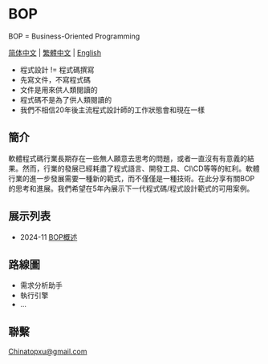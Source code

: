 # BOP

BOP = Business-Oriented Programming

[简体中文](../zh-CN/README.md) | [繁體中文](../zh-TW/README.md) | [English](../en/README.md)

* 程式設計 != 程式碼撰寫
* 先寫文件，不寫程式碼
* 文件是用來供人類閱讀的
* 程式碼不是為了供人類閱讀的
* 我們不相信20年後主流程式設計師的工作狀態會和現在一樣

## 簡介

軟體程式碼行業長期存在一些無人願意去思考的問題，或者一直沒有有意義的結果。然而，行業的發展已經耗盡了程式語言、開發工具、CI\CD等等的紅利。軟體行業的進一步發展需要一種新的範式，而不僅僅是一種技術。在此分享有關BOP的思考和進展。我們希望在5年內展示下一代程式碼/程式設計範式的可用案例。

## 展示列表

* 2024-11 [BOP概述](../zh-TW/202411/BOP概述/README.md)

## 路線圖

* 需求分析助手
* 執行引擎
* ...

## 聯繫

Chinatopxu@gmail.com

